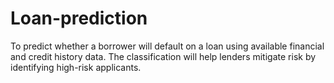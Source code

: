 # Loan-prediction
To predict whether a borrower will default on a loan using available financial and credit history data. The classification will help lenders mitigate risk by identifying high-risk applicants.
